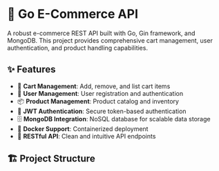 # 🛒 Go E-Commerce API

A robust e-commerce REST API built with Go, Gin framework, and MongoDB. This project provides comprehensive cart management, user authentication, and product handling capabilities.

## ✨ Features

- 🛒 **Cart Management**: Add, remove, and list cart items
- 👤 **User Management**: User registration and authentication
- 📦 **Product Management**: Product catalog and inventory
- 🔐 **JWT Authentication**: Secure token-based authentication
- 🗄️ **MongoDB Integration**: NoSQL database for scalable data storage
- 🐳 **Docker Support**: Containerized deployment
- 🚀 **RESTful API**: Clean and intuitive API endpoints

## 🏗️ Project Structure